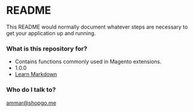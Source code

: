 # README #

This README would normally document whatever steps are necessary to get your application up and running.

### What is this repository for? ###

* Contains functions commonly used in Magento extensions.
* 1.0.0
* [Learn Markdown](https://bitbucket.org/tutorials/markdowndemo)

### Who do I talk to? ###

ammar@shopgo.me